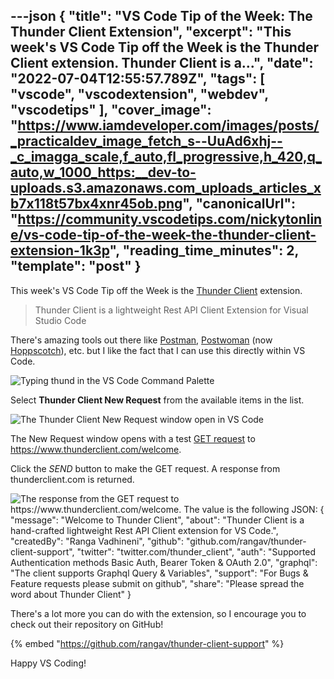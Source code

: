 ---json
{
  "title": "VS Code Tip of the Week: The Thunder Client Extension",
  "excerpt": "This week's VS Code Tip off the Week is the Thunder Client extension.   Thunder Client is a...",
  "date": "2022-07-04T12:55:57.789Z",
  "tags": [
    "vscode",
    "vscodextension",
    "webdev",
    "vscodetips"
  ],
  "cover_image": "https://www.iamdeveloper.com/images/posts/_practicaldev_image_fetch_s--UuAd6xhj--_c_imagga_scale,f_auto,fl_progressive,h_420,q_auto,w_1000_https:__dev-to-uploads.s3.amazonaws.com_uploads_articles_xb7x118t57bx4xnr45ob.png",
  "canonicalUrl": "https://community.vscodetips.com/nickytonline/vs-code-tip-of-the-week-the-thunder-client-extension-1k3p",
  "reading_time_minutes": 2,
  "template": "post"
}
---

This week's VS Code Tip off the Week is the [Thunder Client](https://marketplace.visualstudio.com/items?itemName=rangav.vscode-thunder-client) extension.

> Thunder Client is a lightweight Rest API Client Extension for Visual Studio Code

There's amazing tools out there like [Postman](https://www.postman.com/), [Postwoman](https://dev.to/liyasthomas/postwoman-is-changing-name-igp) (now [Hoppscotch](https://hoppscotch.io/)), etc. but I like the fact that I can use this directly within VS Code.

![Typing thund in the VS Code Command Palette](https://www.iamdeveloper.com/images/posts/_uploads_articles_w3v74xjb4da0pyeixmcq.png)
 
Select **Thunder Client New Request** from the available items in the list.

![The Thunder Client New Request window open in VS Code](https://www.iamdeveloper.com/images/posts/_uploads_articles_ampt9xmx8rrm6036eg1a.png)

The New Request window opens with a test [GET request](https://developer.mozilla.org/en-US/docs/Web/HTTP/Methods/GET) to https://www.thunderclient.com/welcome.

Click the *SEND* button to make the GET request. A response from thunderclient.com is returned.

![The response from the GET request to https://www.thunderclient.com/welcome. The value is the following JSON: {
  "message": "Welcome to Thunder Client",
  "about": "Thunder Client is a hand-crafted lightweight Rest API Client extension for VS Code.",
  "createdBy": "Ranga Vadhineni",
  "github": "github.com/rangav/thunder-client-support",
  "twitter": "twitter.com/thunder_client",
  "auth": "Supported Authentication methods Basic Auth, Bearer Token & OAuth 2.0",
  "graphql": "The client supports Graphql Query & Variables",
  "support": "For Bugs & Feature requests please submit on github",
  "share": "Please spread the word about Thunder Client"
}](https://community.vscodetips.com/uploads/articles/ic9loinj56tpmh56mj6g.png)

There's a lot more you can do with the extension, so I encourage you to check out their repository on GitHub!

{% embed "https://github.com/rangav/thunder-client-support" %}

Happy VS Coding!
